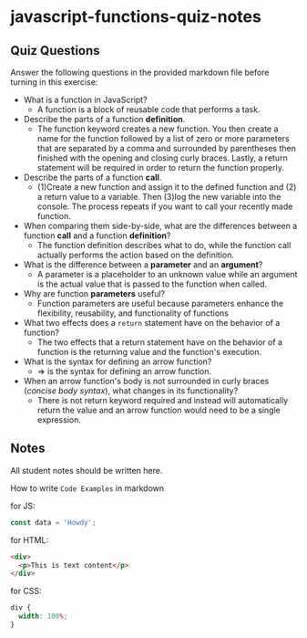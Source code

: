 # javascript-functions-quiz-notes

## Quiz Questions

Answer the following questions in the provided markdown file before turning in this exercise:

- What is a function in JavaScript?
  - A function is a block of reusable code that performs a task.
- Describe the parts of a function **definition**.
  - The function keyword creates a new function. You then create a name for the function followed by a list of zero or more parameters that are separated by a comma and surrounded by parentheses then finished with the opening and closing curly braces. Lastly, a return statement will be required in order to return the function properly.
- Describe the parts of a function **call**.
  - (1)Create a new function and assign it to the defined function and (2) a return value to a variable. Then (3)log the new variable into the console. The process repeats if you want to call your recently made function.
- When comparing them side-by-side, what are the differences between a function **call** and a function **definition**?
  - The function definition describes what to do, while the function call actually performs the action based on the definition.
- What is the difference between a **parameter** and an **argument**?
  - A parameter is a placeholder to an unknown value while an argument is the actual value that is passed to the function when called.
- Why are function **parameters** useful?
  - Function parameters are useful because parameters enhance the flexibility, reusability, and functionality of functions
- What two effects does a `return` statement have on the behavior of a function?
  - The two effects that a return statement have on the behavior of a function is the returning value and the function's execution.
- What is the syntax for defining an arrow function?
  - => is the syntax for defining an arrow function.
- When an arrow function's body is not surrounded in curly braces (_concise body syntax_), what changes in its functionality?
  - There is not return keyword required and instead will automatically return the value and an arrow function would need to be a single expression.

## Notes

All student notes should be written here.

How to write `Code Examples` in markdown

for JS:

```javascript
const data = 'Howdy';
```

for HTML:

```html
<div>
  <p>This is text content</p>
</div>
```

for CSS:

```css
div {
  width: 100%;
}
```
